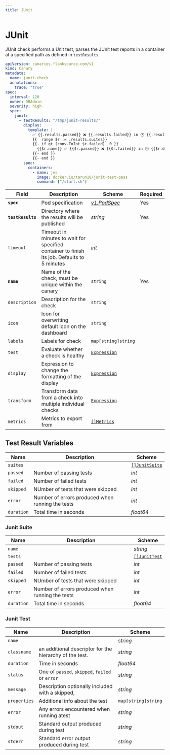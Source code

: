 ```yaml
---
title: JUnit
---
```


# <Icon name="junit"/> JUnit

<Standard/>

JUnit check performs a Unit test, parses the JUnit test reports in a container at a specified path as defined in `testResults`.

```yaml
apiVersion: canaries.flanksource.com/v1
kind: Canary
metadata:
  name: junit-check
  annotations:
    trace: "true"
spec:
  interval: 120
  owner: DBAdmin
  severity: high
  spec:
    junit:
      - testResults: "/tmp/junit-results/"
        display:
          template: |
            ✅ {{.results.passed}} ❌ {{.results.failed}} in 🕑 {{.results.duration}}
            {{  range $r := .results.suites}}
            {{- if gt (conv.ToInt $r.failed)  0 }}
              {{$r.name}} ✅ {{$r.passed}} ❌ {{$r.failed}} in 🕑 {{$r.duration}}
            {{- end }}
            {{- end }}
        spec:
          containers:
            - name: jes
              image: docker.io/tarun18/junit-test-pass
              command: ["/start.sh"]
```

| Field | Description | Scheme | Required |
| ----- | ----------- | ------ | -------- |
| **`spec`** | Pod specification | [*v1.PodSpec*](https://kubernetes.io/docs/reference/generated/kubernetes-api/v1.20/#podspec-v1-core) | Yes |
| **`testResults`** | Directory where the results will be published | *string* | Yes |
| `timeout` | Timeout in minutes to wait for specified container to finish its job. Defaults to 5 minutes | *int* |  |
| **`name`**    | Name of the check, must be unique within the canary         | `string`                                     | Yes      |
| `description` | Description for the check                                   | `string`                                     |          |
| `icon`        | Icon for overwriting default icon on the dashboard          | `string`                                     |          |
| `labels`      | Labels for check                                            | `map[string]string`                          |          |
| `test`        | Evaluate whether a check is healthy                         | [`Expression`](/concepts/health-evaluation)  |          |
| `display`     | Expression to change the formatting of the display          | [`Expression`](/concepts/display-formatting) |          |
| `transform`   | Transform data from a check into multiple individual checks | [`Expression`](/concepts/transforms)          |          |
| `metrics`     | Metrics to export from                                      | [`[]Metrics`](/concepts/metrics-exporter)    |          |

## Test Result Variables

| Name       | Description           | Scheme           |
| ---------- | --------------------- | ---------------- |
| `suites`   |                       | [`[]JunitSuite`](#junit-suite) |
| `passed`   | Number of passing tests | *int*            |
| `failed`   | Number of failed tests | *int*            |
| `skipped`  | NUmber of tests that were skipped | *int*            |
| `error`    | Number of errors produced when running the tests | *int*            |
| `duration` | Total time in seconds | *float64*        |

### Junit Suite

| Name       | Description           | Scheme           |
| ---------- | --------------------- | ---------------- |
| `name`     |                       | *string* |
| `tests`    |                       | [`[]JunitTest`](#junit-test) |
| `passed`   | Number of passing tests                          | *int*                        |
| `failed`   | Number of failed tests                           | *int*                        |
| `skipped`  | NUmber of tests that were skipped                | *int*                        |
| `error`    | Number of errors produced when running the tests | *int*                        |
| `duration` | Total time in seconds | *float64*        |

### Junit Test

| Name         | Description                                             | Scheme              |
| ------------ | ------------------------------------------------------- | ------------------- |
| `name`       |                                                         | *string*            |
| `classname`  | an additional descriptor for the hierarchy of the test. | *string*            |
| `duration`   | Time in seconds                                         | *float64*           |
| `status`     | One of `passed`, `skipped`, `failed` or `error`         | *string*            |
| `message`    | Description optionally included with a skipped,         | *string*            |
| `properties` | Additional info about the test                          | `map[string]string` |
| `error`      | Any errors encountered when running atest               | *string*            |
| `stdout`     | Standard output produced during test                    | *string*            |
| `stderr`     | Standard error output produced during test              | *string*            |

